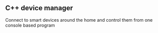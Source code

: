 ## C++ device manager
Connect to smart devices around the home and control them from one console based program
